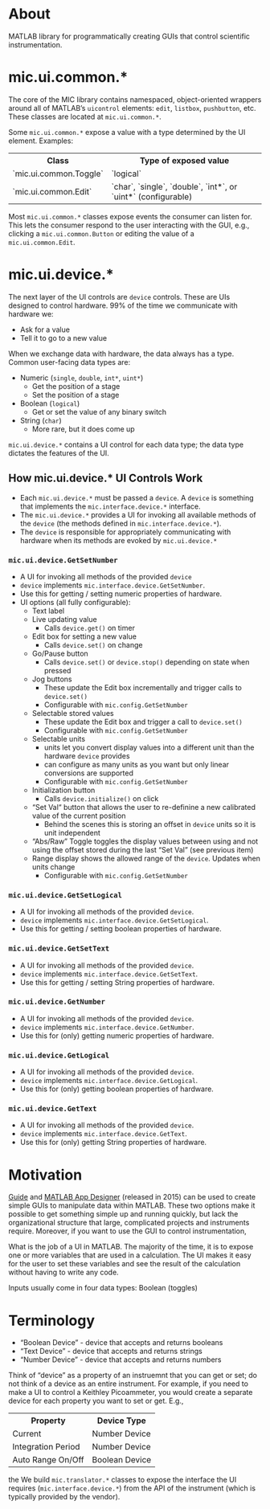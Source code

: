 # About

MATLAB library for programmatically creating GUIs that control scientific instrumentation.  

# mic.ui.common.*

The core of the MIC library contains namespaced, object-oriented wrappers around all of MATLAB’s `uicontrol` elements: `edit`, `listbox`, `pushbutton`, etc.  These classes are located at `mic.ui.common.*`. 

Some `mic.ui.common.*` expose a value with a type determined by the UI element.  Examples:

<table>
	<tr>
		<th>Class</th>
		<th>Type of exposed value</th>
	</tr>
	<tr>
		<td>`mic.ui.common.Toggle`</td>
		<td>`logical`</td>
	</tr>
	<tr>
		<td>`mic.ui.common.Edit`</td>
		<td>`char`, `single`, `double`, `int*`, or `uint*` (configurable)</td>
	</tr>
</table>

Most `mic.ui.common.*` classes expose events the consumer can listen for.  This lets the consumer respond to the user interacting with the GUI, e.g., clicking a `mic.ui.common.Button` or editing the value of a `mic.ui.common.Edit`.  

# mic.ui.device.*

The next layer of the UI controls are `device` controls.  These are UIs designed to control hardware. 99% of the time we communicate with hardware we: 

- Ask for a value
- Tell it to go to a new value

 When we exchange data with hardware, the data always has a type.  Common user-facing data types are: 

- Numeric (`single`, `double`, `int*`, `uint*`)
	- Get the position of a stage
	- Set the position of a stage
- Boolean (`logical`)
	- Get or set the value of any binary switch
- String (`char`)
	- More rare, but it does come up

`mic.ui.device.*` contains a UI control for each data type; the data type dictates the features of the UI. 

## How mic.ui.device.* UI Controls Work

- Each `mic.ui.device.*` must be passed a `device`.  A `device` is something that implements the `mic.interface.device.*` interface. 
- The `mic.ui.device.*` provides a UI for invoking all available methods of the `device` (the methods defined in `mic.interface.device.*`).  
- The `device` is responsible for appropriately communicating with hardware when its methods are evoked by `mic.ui.device.*`

### `mic.ui.device.GetSetNumber`
- A UI for invoking all methods of the provided `device`
- `device` implements `mic.interface.device.GetSetNumber`.
- Use this for getting / setting numeric properties of hardware. 
- UI options (all fully configurable):
	- Text label
	- Live updating value
		- Calls `device.get()` on timer
	- Edit box for setting a new value
		- Calls `device.set()` on change
    - Go/Pause button 
		- Calls `device.set()` or `device.stop()` depending on state when pressed
	- Jog buttons
		- These update the Edit box incrementally and trigger calls to `device.set()`
		- Configurable with `mic.config.GetSetNumber`
	- Selectable stored values
		- These update the Edit box and trigger a call to `device.set()`
		- Configurable with `mic.config.GetSetNumber`
	- Selectable units
	 	- units let you convert display values into a different unit than the hardware `device` provides
		- can configure as many units as you want but only linear conversions are supported
		- Configurable with `mic.config.GetSetNumber`
	- Initialization button
		- Calls `device.initialize()` on click
    - “Set Val“ button that allows the user to re-definine a new calibrated value of the current position
		- Behind the scenes this is storing an offset in `device` units so it is unit independent
	- “Abs/Raw” Toggle toggles the display values between using and not using the offset stored during the last “Set Val” (see previous item)
	- Range display shows the allowed range of the `device`.  Updates when units change
		- Configurable with `mic.config.GetSetNumber`


### `mic.ui.device.GetSetLogical`
- A UI for invoking all methods of the provided `device`.
- `device` implements `mic.interface.device.GetSetLogical`.
- Use this for getting / setting boolean properties of hardware.

### `mic.ui.device.GetSetText`
- A UI for invoking all methods of the provided `device`.
- `device` implements `mic.interface.device.GetSetText`.
- Use this for getting / setting String properties of hardware.

### `mic.ui.device.GetNumber`
- A UI for invoking all methods of the provided `device`.  
- `device` implements `mic.interface.device.GetNumber`.  
- Use this for (only) getting numeric properties of hardware.

### `mic.ui.device.GetLogical`
- A UI for invoking all methods of the provided `device`.
- `device` implements `mic.interface.device.GetLogical`.  
- Use this for (only) getting boolean properties of hardware.

### `mic.ui.device.GetText`
- A UI for invoking all methods of the provided `device`.  
- `device` implements `mic.interface.device.GetText`.  
- Use this for (only) getting String properties of hardware.



# Motivation

[Guide](https://www.mathworks.com/discovery/matlab-gui.html) and [MATLAB App Designer](https://www.mathworks.com/products/matlab/app-designer.html) (released in 2015) can be used to create simple GUIs to manipulate data within MATLAB.  These two options make it possible to get something simple up and running quickly, but lack the organizational structure that large, complicated projects and instruments require. Moreover, if you want to use the GUI to control instrumentation, 

What is the job of a UI in MATLAB.  The majority of the time, it is to expose one or more variables that are used in a calculation. The UI makes it easy for the user to set these variables and see the result of the calculation without having to write any code. 

Inputs usually come in four data types: Boolean (toggles)


# Terminology

* “Boolean Device” - device that accepts and returns booleans
* “Text Device” - device that accepts and returns strings
* “Number Device” - device that accepts and returns numbers

Think of “device” as a property of an instruemnt that you can get or set; do not think of a device as an entire instrument.  For example, if you need to make a UI to control a Keithley Picoammeter, you would create a separate device for each property you want to set or get.  E.g., 

<table>
	<tr>
		<th>Property</th>
		<th>Device Type</th>
	</tr>
	<tr>
		<td>Current</td>
		<td>Number Device</td>
	</tr>
	<tr>
		<td>Integration Period</td>
		<td>Number Device</td>
	</tr>
	<tr>
		<td>Auto Range On/Off</td>
		<td>Boolean Device</td>
	</tr>
</table>




 the We build `mic.translator.*` classes to expose the interface the UI requires (`mic.interface.device.*`) from the  API of the instrument (which is typically provided by the vendor).  


